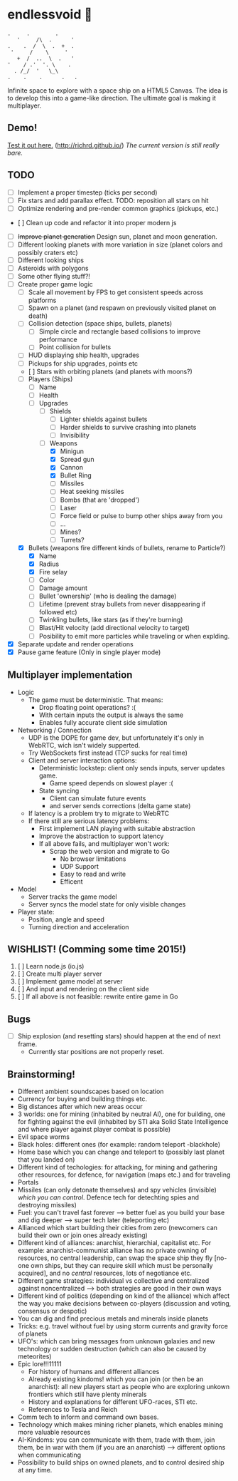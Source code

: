 # endlessvoid :rocket:

    .     .        .    
       '     /\  .      '
    .    .  /  \  .  +  .
     '     /    \     '
       +  /  ..  \  .   '
    '    / .'  '. \    .
      . /_/  '   \_\
    .    .    .      .   .

Infinite space to explore with a space ship on a HTML5 Canvas.
The idea is to develop this into a game-like direction.
The ultimate goal is making it multiplayer.

## Demo!

[Test it out here.](http://richrd.github.io/) (http://richrd.github.io/)
*The current version is still really bare.*


## TODO

* [ ] Implement a proper timestep (ticks per second)
* [ ] Fix stars and add parallax effect. TODO: reposition all stars on hit
* [ ] Optimize rendering and pre-render common graphics (pickups, etc.)
* [ ] Clean up code and refactor it into proper modern js
* [ ] ~~Improve planet generation~~ Design sun, planet and moon generation.
* [ ] Different looking planets with more variation in size (planet colors and possibly craters etc)
* [ ] Different looking ships
* [ ] Asteroids with polygons
* [ ] Some other flying stuff?!
* [ ] Create proper game logic
   * [ ] Scale all movement by FPS to get consistent speeds across platforms
   * [ ] Spawn on a planet (and respawn on previously visited planet on death)
   * [ ] Collision detection (space ships, bullets, planets)
      * [ ] Simple circle and rectangle based collisions to improve performance
      * [ ] Point collision for bullets
   * [ ] HUD displaying ship health, upgrades
   * [ ] Pickups for ship upgrades, points etc
   * [ ] Stars with orbiting planets (and planets with moons?)
   * [ ] Players (Ships)
      * [ ] Name
      * [ ] Health
      * [ ] Upgrades
         * [ ] Shields
            * [ ] Lighter shields against bullets
            * [ ] Harder shields to survive crashing into planets
            * [ ] Invisibility
         * [ ] Weapons
            * [X] Minigun
            * [X] Spread gun
            * [X] Cannon
            * [X] Bullet Ring
            * [ ] Missiles
            * [ ] Heat seeking missiles
            * [ ] Bombs (that are 'dropped')
            * [ ] Laser
            * [ ] Force field or pulse to bump other ships away from you
            * [ ] ...
            * [ ] Mines?
            * [ ] Turrets?
            
   * [X] Bullets (weapons fire different kinds of bullets, rename to Particle?)
      * [X] Name
      * [X] Radius
      * [X] Fire selay
      * [ ] Color
      * [ ] Damage amount
      * [ ] Bullet 'ownership' (who is dealing the damage)
      * [ ] Lifetime (prevent stray bullets from never disappearing if followed etc)
      * [ ] Twinkling bullets, like stars (as if they're burning)
      * [ ] Blast/Hit velocity (add directional velocity to target) 
      * [ ] Posibility to emit more particles while traveling or when explding.
* [X] Separate update and render operations
* [X] Pause game feature (Only in single player mode)

## Multiplayer implementation
 * Logic
   * The game must be deterministic. That means:
     * Drop floating point operations? :(
     * With certain inputs the output is always the same
     * Enables fully accurate client side simulation 
 * Networking / Connection
   * UDP is the DOPE for game dev, but unfortunately it's only in WebRTC, wich isn't widely supperted.
   * Try WebSockets first instead (TCP sucks for real time)
   * Client and server interaction options:
     * Deterministic lockstep: client only sends inputs, server updates game.
       * Game speed depends on slowest player :(
     * State syncing
       * Client can simulate future events
       * and server sends corrections (delta game state)
   * If latency is a problem try to migrate to WebRTC
   * If there still are serious latency problems:
     * First implement LAN playing with suitable abstraction
     * Improve the abstraction to support latency
     * If all above fails, and multiplayer won't work:
       * Scrap the web version and migrate to Go
         * No browser limitations
         * UDP Support
         * Easy to read and write
         * Efficent
 * Model
   * Server tracks the game model
   * Server syncs the model state for only visible changes
 * Player state:
   * Position, angle and speed
   * Turning direction and acceleration

## WISHLIST! (Comming some time 2015!)
1. [ ] Learn node.js (io.js)
2. [ ] Create multi player server
3. [ ] Implement game model at server
4. [ ] And input and rendering on the client side
5. [ ] If all above is not feasible: rewrite entire game in Go

## Bugs
* [ ] Ship explosion (and resetting stars) should happen at the end of next frame.
  *  Currently star positions are not properly reset.

## Brainstorming!
 * Different ambient soundscapes based on location
 * Currency for buying and building things etc.
 * Big distances after which new areas occur
 * 3 worlds: one for mining (inhabited by neutral AI), one for building, one for fighting against the evil (inhabited by STI aka Solid State Intelligence and where player against player combat is possible)
 * Evil space worms
 * Black holes: different ones (for example: random teleport -blackhole)
 * Home base which you can change and teleport to (possibly last planet that you landed on)
 * Different kind of techologies: for attacking, for mining and gathering other resources, for defence, for navigation (maps etc.) and for traveling
 * Portals
 * Missiles (can only detonate themselves) and spy vehicles (invisible) _which you can control_. Defence tech for detechting spies and destroying missiles) 
 * Fuel: you can't travel fast forever --> better fuel as you build your base and dig deeper --> super tech later (teleporting etc)
 * Allianced which start building their cities from zero (newcomers can build their own or join ones already existing)
 * Different kind of alliances: anarchist, hierarchial, capitalist etc. For example: anarchist-communist alliance has no private owning of resources,
   no central leadership, can swap the space ship they fly [no-one own ships, but they can require skill which must be personally acquired], and no _central_ resources, lots of negotiance etc.
 * Different game strategies: individual vs collective and centralized against noncentralized --> both strategies are good in their own ways
 * Different kind of politics (depending on kind of the alliance) which affect the way you make decisions between co-players (discussion and voting, consensus or despotic) 
 * You can dig and find precious metals and minerals inside planets
 * Tricks: e.g. travel without fuel by using storm currents and gravity force of planets
 * UFO's: which can bring messages from unknown galaxies and new technology or sudden destruction (which can also be caused by meteorites)
 * Epic lore!!!11111
     * For history of humans and different alliances
     * Already existing kindoms! which you can join (or then be an anarchist): all new players start as people who are exploring unkown frontiers which still have plenty minerals
     * History and explanations for different UFO-races, STI etc.
     * References to Tesla and Reich
 * Comm tech to inform and command own bases.
 * Technology which makes mining richer planets, which enables mining more valuable resources 
 * AI-Kindoms: you can communicate with them, trade with them, join them, be in war with them (if you are an anarchist) --> different options when communicating  
 * Possibility to build ships on owned planets, and to control desired ship at any time.

